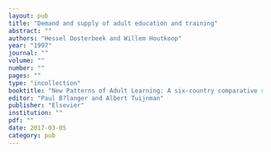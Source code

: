 ```yaml
---
layout: pub
title: "Demand and supply of adult education and training"
abstract: ""
authors: "Hessel Oosterbeek and Willem Houtkoop"
year: "1997"
journal: ""
volume: ""
number: ""
pages: ""
type: "incollection"
booktitle: "New Patterns of Adult Learning: A six-country comparative study"
editor: "Paul B?langer and Albert Tuijnman"
publisher: "Elsevier"
institution: ""
pdf: ""
date: 2017-03-05
category: pub
---
```

